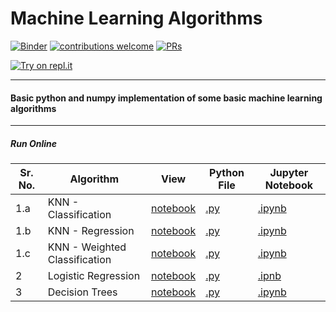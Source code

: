 # Machine Learning Algorithms

[![Binder](https://mybinder.org/badge_logo.svg)](https://mybinder.org/v2/gh/veb-101/Machine-Learning-Algorithms/master) [![contributions welcome](https://img.shields.io/badge/contributions-welcome-brightgreen.svg?style=flat)](https://github.com/veb-101/Machine-Learning-Algorithms/issues) [![PRs](https://img.shields.io/badge/PRs-welcome-brightgreen.svg)](https://github.com/veb-101/Machine-Learning-Algorithms/pulls)

[![Try on repl.it](https://repl-badge.jajoosam.repl.co/try.png)](https://repl.it/repls/folder/machine%20learning%20algorithms?ref=button)

---

#### Basic python and numpy implementation of some basic machine learning algorithms

---

##### Run Online

| Sr. No. | Algorithm                     | View                                                                                                                                                   | Python File                                                          | Jupyter Notebook                                                                                                                                    |
| ------- | ----------------------------- | ------------------------------------------------------------------------------------------------------------------------------------------------------ | -------------------------------------------------------------------- | --------------------------------------------------------------------------------------------------------------------------------------------------- |
| 1.a     | KNN - Classification          | [notebook](https://nbviewer.jupyter.org/github/veb-101/Machine-Learning-Algorithms/blob/master/K-Nearest%20Neigbors/KNN-Classifier.ipynb)              | [.py](https://repl.it/@VaibhavSingh4/1a-k-NN-classification)         | [.ipynb](https://mybinder.org/v2/gh/veb-101/Machine-Learning-Algorithms/master?filepath=K-Nearest%20Neigbors%2FKNN-Classifier.ipynb)                |
| 1.b     | KNN - Regression              | [notebook](https://nbviewer.jupyter.org/github/veb-101/Machine-Learning-Algorithms/blob/master/K-Nearest%20Neigbors/KNN-Regression.ipynb)              | [.py](https://repl.it/@VaibhavSingh4/1b-k-NN-Regression)             | [.ipynb](https://mybinder.org/v2/gh/veb-101/Machine-Learning-Algorithms/master?filepath=K-Nearest%20Neigbors%2FKNN-Regression.ipynb)                |
| 1.c     | KNN - Weighted Classification | [notebook](https://nbviewer.jupyter.org/github/veb-101/Machine-Learning-Algorithms/blob/master/K-Nearest%20Neigbors/KNN_weighted_classification.ipynb) | [.py](https://repl.it/@VaibhavSingh4/1c-KNN-weighted-classification) | [.ipynb](https://colab.research.google.com/drive/1UiH4XUqv2ecm_k7sonxcFY6Vt9nzoC3B)                                                                 |
| 2       | Logistic Regression           | [notebook](https://nbviewer.jupyter.org/github/veb-101/Machine-Learning-Algorithms/blob/master/Logistic%20Regression/logistic%20regression.ipynb)      | [.py](https/repl.it/@VaibhavSingh4/Logistic-Regression)              | [.ipnb](https://colab.research.google.com/github/veb-101/Machine-Learning-Algorithms/blob/master/Logistic%20Regression/logistic%20regression.ipynb) |
| 3       | Decision Trees                | [notebook](https://nbviewer.jupyter.org/github/veb-101/Machine-Learning-Algorithms/blob/master/Decision%20Trees/decision%20tree.ipynb)                 | [.py](https://repl.it/@VaibhavSingh4/decision-tree)                  | [.ipynb](https://colab.research.google.com/github/veb-101/Machine-Learning-Algorithms/blob/master/Decision%20Trees/decision%20tree.ipynb)           |
